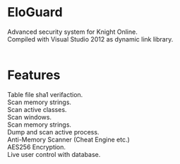 # EloGuard
Advanced security system for Knight Online.<br>
Compiled with Visual Studio 2012 as dynamic link library.<br><br>

# Features
Table file sha1 verifaction.<br>
Scan memory strings.<br>
Scan active classes.<br>
Scan windows.<br>
Scan memory strings.<br>
Dump and scan active process.<br>
Anti-Memory Scanner (Cheat Engine etc.)<br>
AES256 Encryption.<br>
Live user control with database.
